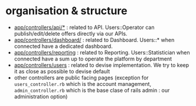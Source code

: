 # organisation & structure

* [app/controllers/api/*](https://github.com/betagouv/monstage/tree/master/app/controllers/api) : related to API. Users::Operator can publish/edit/delete offers directly via our APIs.
* [app/controllers/dashboard/](https://github.com/betagouv/monstage/tree/master/app/controllers/dashboard) : related to Dashboard. Users::* when connected have a dedicated dashboard.
* [app/controllers/reporting](https://github.com/betagouv/monstage/tree/master/app/controllers/reporting) : related to Reporting. Users::Statistician when connected have a sum up to operate the platform by department
* [app/controllers/users](https://github.com/betagouv/monstage/tree/master/app/controllers/users) : related to devise implementation. We try to keep it as close as possible to devise default
* other controllers are public facing pages (exception for `users_controller.rb` which is the account management, `admin_controller.rb` which is the base clase of rails admin : our administration option)

